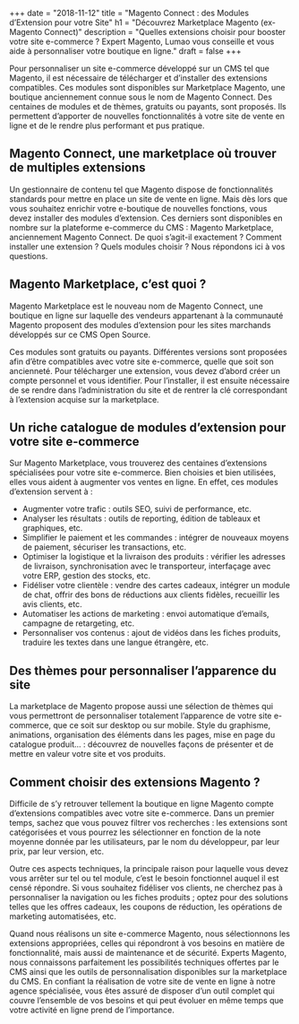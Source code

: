 +++
date = "2018-11-12"
title = "Magento Connect : des Modules d’Extension pour votre Site"
h1 = "Découvrez Marketplace Magento (ex-Magento Connect)"
description = "Quelles extensions choisir pour booster votre site e-commerce ? Expert Magento, Lumao vous conseille et vous aide à personnaliser votre boutique en ligne."
draft = false
+++

Pour personnaliser un site e-commerce développé sur un CMS tel que Magento, il est nécessaire de télécharger et d’installer des extensions compatibles. Ces modules sont disponibles sur Marketplace Magento, une boutique anciennement connue sous le nom de Magento Connect. Des centaines de modules et de thèmes, gratuits ou payants, sont proposés. Ils permettent d’apporter de nouvelles fonctionnalités à votre site de vente en ligne et de le rendre plus performant et pus pratique. 

## Magento Connect, une marketplace où trouver de multiples extensions

Un gestionnaire de contenu tel que Magento dispose de fonctionnalités standards pour mettre en place un site de vente en ligne. Mais dès lors que vous souhaitez enrichir votre e-boutique de nouvelles fonctions, vous devez installer des modules d’extension. Ces derniers sont disponibles en nombre sur la plateforme e-commerce du CMS : Magento Marketplace, anciennement Magento Connect. De quoi s’agit-il exactement ? Comment installer une extension ? Quels modules choisir ? Nous répondons ici à vos questions.

## Magento Marketplace, c’est quoi ?

Magento Marketplace est le nouveau nom de Magento Connect, une boutique en ligne sur laquelle des vendeurs appartenant à la communauté Magento proposent des modules d’extension pour les sites marchands développés sur ce CMS Open Source.

Ces modules sont gratuits ou payants. Différentes versions sont proposées afin d’être compatibles avec votre site e-commerce, quelle que soit son ancienneté. Pour télécharger une extension, vous devez d’abord créer un compte personnel et vous identifier. Pour l’installer, il est ensuite nécessaire de se rendre dans l’administration du site et de rentrer la clé correspondant à l’extension acquise sur la marketplace.

## Un riche catalogue de modules d’extension pour votre site e-commerce

Sur Magento Marketplace, vous trouverez des centaines d’extensions spécialisées pour votre site e-commerce. Bien choisies et bien utilisées, elles vous aident à augmenter vos ventes en ligne. En effet, ces modules d’extension servent à :

-	Augmenter votre trafic : outils SEO, suivi de performance, etc.
-	Analyser les résultats : outils de reporting, édition de tableaux et graphiques, etc.
-	Simplifier le paiement et les commandes : intégrer de nouveaux moyens de paiement, sécuriser les transactions, etc.
-	Optimiser la logistique et la livraison des produits : vérifier les adresses de livraison, synchronisation avec le transporteur, interfaçage avec votre ERP, gestion des stocks, etc.
-	Fidéliser votre clientèle : vendre des cartes cadeaux, intégrer un module de chat, offrir des bons de réductions aux clients fidèles, recueillir les avis clients, etc.
-	Automatiser les actions de marketing : envoi automatique d’emails, campagne de retargeting, etc.
-	Personnaliser vos contenus : ajout de vidéos dans les fiches produits, traduire les textes dans une langue étrangère, etc.

## Des thèmes pour personnaliser l’apparence du site

La marketplace de Magento propose aussi une sélection de thèmes qui vous permettront de personnaliser totalement l’apparence de votre site e-commerce, que ce soit sur desktop ou sur mobile. Style du graphisme, animations, organisation des éléments dans les pages, mise en page du catalogue produit… : découvrez de nouvelles façons de présenter et de mettre en valeur votre site et vos produits.

## Comment choisir des extensions Magento ?

Difficile de s’y retrouver tellement la boutique en ligne Magento compte d’extensions compatibles avec votre site e-commerce. Dans un premier temps, sachez que vous pouvez filtrer vos recherches : les extensions sont catégorisées et vous pourrez les sélectionner en fonction de la note moyenne donnée par les utilisateurs, par le nom du développeur, par leur prix, par leur version, etc.

Outre ces aspects techniques, la principale raison pour laquelle vous devez vous arrêter sur tel ou tel module, c’est le besoin fonctionnel auquel il est censé répondre. Si vous souhaitez fidéliser vos clients, ne cherchez pas à personnaliser la navigation ou les fiches produits ; optez pour des solutions telles que les offres cadeaux, les coupons de réduction, les opérations de marketing automatisées, etc.

Quand nous réalisons un site e-commerce Magento, nous sélectionnons les extensions appropriées, celles qui répondront à vos besoins en matière de fonctionnalité, mais aussi de maintenance et de sécurité. Experts Magento, nous connaissons parfaitement les possibilités techniques offertes par le CMS ainsi que les outils de personnalisation disponibles sur la marketplace du CMS. En confiant la réalisation de votre site de vente en ligne à notre agence spécialisée, vous êtes assuré de disposer d’un outil complet qui couvre l’ensemble de vos besoins et qui peut évoluer en même temps que votre activité en ligne prend de l’importance.